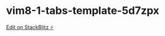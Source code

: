 # vim8-1-tabs-template-5d7zpx

[Edit on StackBlitz ⚡️](https://stackblitz.com/edit/vim8-1-tabs-template-5d7zpx)
